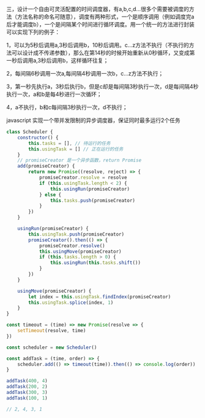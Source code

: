 
三，设计一个自由可灵活配置的时间调度器，有a,b,c,d...很多个需要被调度的方法（方法名称的命名可随意），调度有两种形式，一个是顺序调用（例如调度完a后才能调度b），一个是间隔某个时间进行循环调度。用一个统一的方法进行封装可以实现下列的例子：

1，可以为5秒后调用a,3秒后调用b，10秒后调用。c...z方法不执行（不执行的方法可以设计成不传递参数），那么在第14秒的时候开始重新从0秒循环，又变成第一秒后调用a,3秒后调用b，这样循环往复；

2，每间隔6秒调用一次a,每间隔4秒调用一次b，c...z方法不执行；

3，第一秒先执行a，3秒后执行b，但是c却是每间隔3秒执行一次，d是每间隔4秒执行一次，a和b是每4秒进行一次循环；

4，a不执行，b和c每间隔3秒执行一次，d不执行；


javascript 实现一个带并发限制的异步调度器，保证同时最多运行2个任务

``` js
class Scheduler {
	constructor() {
		this.tasks = [], // 待运行的任务
		this.usingTask = [] // 正在运行的任务
	}
	// promiseCreator 是一个异步函数，return Promise
	add(promiseCreator) {
		return new Promise((resolve, reject) => {
			promiseCreator.resolve = resolve
			if (this.usingTask.length < 2) {
				this.usingRun(promiseCreator)
			} else {
				this.tasks.push(promiseCreator)
			}
		})
	}

	usingRun(promiseCreator) {
		this.usingTask.push(promiseCreator)
		promiseCreator().then(() => {
			promiseCreator.resolve()
			this.usingMove(promiseCreator)
			if (this.tasks.length > 0) {
				this.usingRun(this.tasks.shift())
			}
		})
	}

	usingMove(promiseCreator) {
		let index = this.usingTask.findIndex(promiseCreator)
		this.usingTask.splice(index, 1)
	}
}

const timeout = (time) => new Promise(resolve => {
	setTimeout(resolve, time)
})

const scheduler = new Scheduler()

const addTask = (time, order) => {
	scheduler.add(() => timeout(time)).then(() => console.log(order))
}

addTask(400, 4) 
addTask(200, 2) 
addTask(300, 3) 
addTask(100, 1) 

// 2, 4, 3, 1
```